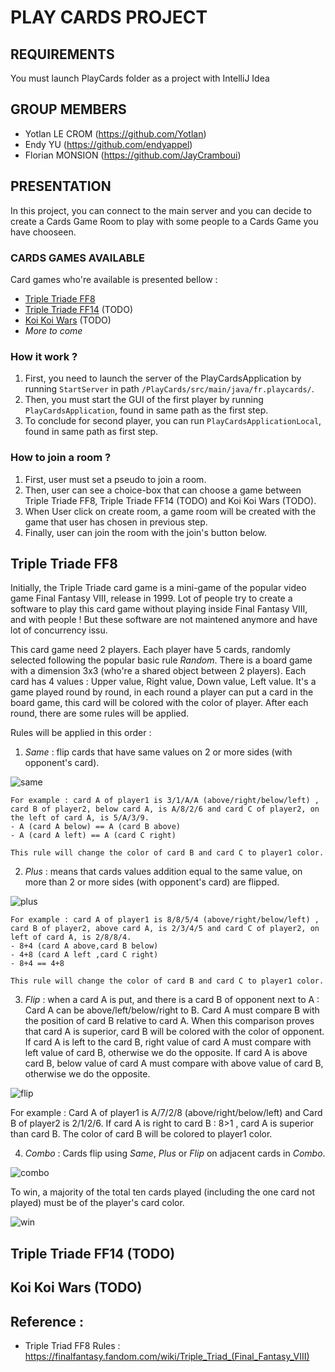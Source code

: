 # PLAY CARDS PROJECT

## REQUIREMENTS

You must launch PlayCards folder as a project with IntelliJ Idea

## GROUP MEMBERS

- Yotlan LE CROM (<https://github.com/Yotlan>)
- Endy YU (<https://github.com/endyappel>)
- Florian MONSION (<https://github.com/JayCramboui>)

## PRESENTATION

In this project, you can connect to the main server and you can decide to create a Cards Game Room to play with some people to a Cards Game you have chooseen. 

### CARDS GAMES AVAILABLE

Card games who're available is presented bellow :
- [Triple Triade FF8](#Triple-Triade-FF8)
- [Triple Triade FF14](#triple-triade-ff14-todo) (TODO)
- [Koi Koi Wars](#koi-koi-wars-todo) (TODO)
- *More to come*

### How it work ? 

1. First, you need to launch the server of the PlayCardsApplication by running `StartServer` in path `/PlayCards/src/main/java/fr.playcards/`.
2. Then, you must start the GUI of the first player by running `PlayCardsApplication`, found in same path as the first step. 
3. To conclude for second player, you can run `PlayCardsApplicationLocal`, found in same path as first step.

### How to join a room ?

1. First, user must set a pseudo to join a room. 
2. Then, user can see a choice-box that can choose a game between Triple Triade FF8, Triple Triade FF14 (TODO) and Koi Koi Wars (TODO).
3. When User click on create room, a game room will be created with the game that user has chosen in previous step.
4. Finally, user can join the room with the join's button below. 

## Triple Triade FF8

Initially, the Triple Triade card game is a mini-game of the popular video game Final Fantasy VIII, release in 1999. Lot of people try to create a software to play this card game without playing inside Final Fantasy VIII, and with people ! But these software are not maintened anymore and have lot of concurrency issu. 

This card game need 2 players. Each player have 5 cards, randomly selected following the popular basic rule *Random*. There is a board game with a dimension 3x3 (who're a shared object between 2 players). Each card has 4 values : Upper value, Right value, Down value, Left value. It's a game played round by round, in each round a player can put a card in the board game, this card will be colored with the color of player. After each round, there are some rules will be applied. 

Rules will be applied in this order : 

1. *Same* : flip cards that have same values on 2 or more sides (with opponent's card).

![same](img/screen_4.png)

    For example : card A of player1 is 3/1/A/A (above/right/below/left) , card B of player2, below card A, is A/8/2/6 and card C of player2, on the left of card A, is 5/A/3/9. 
    - A (card A below) == A (card B above) 
    - A (card A left) == A (card C right)

    This rule will change the color of card B and card C to player1 color.

2. *Plus* : means that cards values addition equal to the same value, on more than 2 or more sides (with opponent's card) are flipped.

![plus](img/screen_5.png)

    For example : card A of player1 is 8/8/5/4 (above/right/below/left) , card B of player2, above card A, is 2/3/4/5 and card C of player2, on left of card A, is 2/8/8/4. 
    - 8+4 (card A above,card B below)
    - 4+8 (card A left ,card C right)
    - 8+4 == 4+8
  
    This rule will change the color of card B and card C to player1 color. 
    
3. *Flip* : when a card A is put, and there is a card B of opponent next to A : Card A can be above/left/below/right to B. Card A must compare B with the position of card B relative to card A. When this comparison proves that card A is superior, card B will be colored with the color of opponent. If card A is left to the card B, right value of card A must compare with left value of card B, otherwise we do the opposite. If card A is above card B, below value of card A must compare with above value of card B, otherwise we do the opposite.

![flip](img/screen_1.png)

   For example : Card A of player1 is A/7/2/8 (above/right/below/left) and Card B of player2 is 2/1/2/6. If card A is right to card B : 8>1 , card A is superior than card B. The color of card B will be colored to player1 color. 

4. *Combo* : Cards flip using *Same*, *Plus* or *Flip* on adjacent cards in *Combo*.

![combo](img/screen_2.png)

To win, a majority of the total ten cards played (including the one card not played) must be of the player's card color.

![win](img/screen_3.png)

## Triple Triade FF14 (TODO)

## Koi Koi Wars (TODO)

## Reference :
- Triple Triad FF8 Rules : https://finalfantasy.fandom.com/wiki/Triple_Triad_(Final_Fantasy_VIII)
